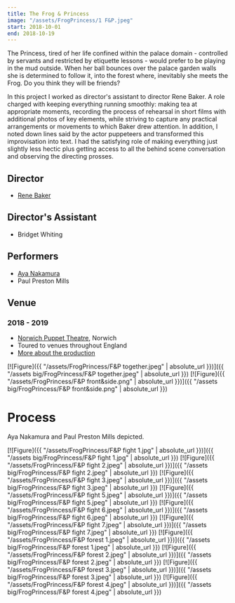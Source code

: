 ```yaml
---
title: The Frog & Princess
image: "/assets/FrogPrincess/1 F&P.jpeg"
start: 2018-10-01
end: 2018-10-19
---
```


The Princess, tired of her life confined within the palace domain - controlled by servants and restricted by etiquette lessons - would prefer to be playing in the mud outside. When her ball bounces over the palace garden walls she is determined to follow it, into the forest where, inevitably she meets the Frog. Do you think they will be friends?

In this project I worked as director's assistant to director Rene Baker.
A role charged with keeping everything running smoothly: making tea at appropriate moments, recording the process of rehearsal in short films with additional photos of key elements, while striving to capture any practical arrangements or movements to which Baker drew attention. In addition, I noted down lines said by the actor puppeteers and transformed this improvisation into text. I had the satisfying role of making everything just slightly less hectic plus getting access to all the behind scene conversation and observing the directing prosses.

## Director

- [Rene Baker](https://renebaker.org)

## Director's Assistant

- Bridget Whiting

## Performers

- [Aya Nakamura](http://www.ayanakamura.com/home)
- Paul Preston Mills

## Venue

### 2018 - 2019

- [Norwich Puppet Theatre](https://www.puppettheatre.co.uk), Norwich
- Toured to venues throughout England
- [More about the production](http://www.puppettheatre.co.uk/whats-on/puppetry/frog-and-princess)

[![Figure]({{ "/assets/FrogPrincess/F&P together.jpeg" | absolute_url }})]({{ "/assets big/FrogPrincess/F&P together.jpeg" | absolute_url }})
[![Figure]({{ "/assets/FrogPrincess/F&P front&side.png" | absolute_url }})]({{ "/assets big/FrogPrincess/F&P front&side.png" | absolute_url }})

# Process

Aya Nakamura and Paul Preston Mills depicted.

[![Figure]({{ "/assets/FrogPrincess/F&P fight 1.jpg" | absolute_url }})]({{ "/assets big/FrogPrincess/F&P fight 1.jpg" | absolute_url }})
[![Figure]({{ "/assets/FrogPrincess/F&P fight 2.jpeg" | absolute_url }})]({{ "/assets big/FrogPrincess/F&P fight 2.jpeg" | absolute_url }})
[![Figure]({{ "/assets/FrogPrincess/F&P fight 3.jpeg" | absolute_url }})]({{ "/assets big/FrogPrincess/F&P fight 3.jpeg" | absolute_url }})
[![Figure]({{ "/assets/FrogPrincess/F&P fight 5.jpeg" | absolute_url }})]({{ "/assets big/FrogPrincess/F&P fight 5.jpeg" | absolute_url }})
[![Figure]({{ "/assets/FrogPrincess/F&P fight 6.jpeg" | absolute_url }})]({{ "/assets big/FrogPrincess/F&P fight 6.jpeg" | absolute_url }})
[![Figure]({{ "/assets/FrogPrincess/F&P fight 7.jpeg" | absolute_url }})]({{ "/assets big/FrogPrincess/F&P fight 7.jpeg" | absolute_url }})
[![Figure]({{ "/assets/FrogPrincess/F&P forest 1.jpeg" | absolute_url }})]({{ "/assets big/FrogPrincess/F&P forest 1.jpeg" | absolute_url }})
[![Figure]({{ "/assets/FrogPrincess/F&P forest 2.jpeg" | absolute_url }})]({{ "/assets big/FrogPrincess/F&P forest 2.jpeg" | absolute_url }})
[![Figure]({{ "/assets/FrogPrincess/F&P forest 3.jpeg" | absolute_url }})]({{ "/assets big/FrogPrincess/F&P forest 3.jpeg" | absolute_url }})
[![Figure]({{ "/assets/FrogPrincess/F&P forest 4.jpeg" | absolute_url }})]({{ "/assets big/FrogPrincess/F&P forest 4.jpeg" | absolute_url }})
